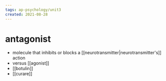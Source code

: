 ```yaml
---
tags: ap-psychology/unit3 
created: 2021-08-28
---
```


# antagonist

- molecule that inhibits or blocks a [[neurotransmitter|neurotransmitter's]] action
- versus [[agonist]]
- [[botulin]]
- [[curare]] 
